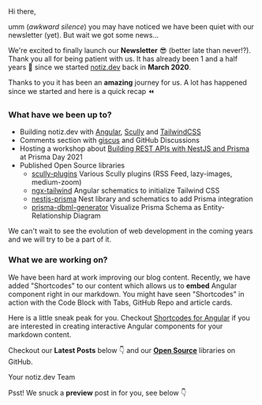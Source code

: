 Hi there,

umm (_awkward silence_) you may have noticed we have been quiet with our newsletter (yet). But wait we got some news...

We're excited to finally launch our **Newsletter** 😎 (better late than never!?). Thank you all for being patient with us. It has already been 1 and a half years 🤯 since we started [notiz.dev](https://notiz.dev) back in **March 2020**.

Thanks to you it has been an **amazing** journey for us. A lot has happened since we started and here is a quick recap ⏪

### What have we been up to?

- Building notiz.dev with [Angular](https://angular.io/), [Scully](https://scully.io/) and [TailwindCSS](https://tailwindcss.com/)
- Comments section with [giscus](https://giscus.vercel.app/) and GitHub Discussions
- Hosting a workshop about [Building REST APIs with NestJS and Prisma](https://www.youtube.com/watch?v=mmbd5hcQUaY) at Prisma Day 2021
- Published Open Source libraries
  - [scully-plugins](https://github.com/notiz-dev/scully-plugins) Various Scully plugins (RSS Feed, lazy-images, medium-zoom)
  - [ngx-tailwind](https://github.com/notiz-dev/ngx-tailwind) Angular schematics to initialize Tailwind CSS
  - [nestjs-prisma](https://notiz.dev/blog/nestjs-prisma-schematics) Nest library and schematics to add Prisma integration
  - [prisma-dbml-generator](https://notiz.dev/blog/prisma-dbml-generator) Visualize Prisma Schema as Entity-Relationship Diagram


We can't wait to see the evolution of web development in the coming years and we will try to be a part of it.

### What we are working on?

We have been hard at work improving our blog content. Recently, we have added "Shortcodes" to our content which allows us to **embed** Angular component right in our markdown. You might have seen "Shortcodes" in action with the Code Block with Tabs, GitHub Repo and article cards.

Here is a little sneak peak for you. Checkout [Shortcodes for Angular](https://shortcodes.notiz.dev) if you are interested in creating interactive Angular components for your markdown content.

Checkout our **Latest Posts** below 👇 and our [**Open Source**](https://github.com/notiz-dev) libraries on GitHub.

Your notiz.dev Team

Psst! We snuck a **preview** post in for you, see below 👇